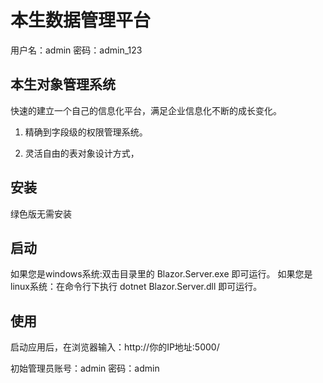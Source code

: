 # 本生数据管理平台

用户名：admin
密码：admin_123

## 本生对象管理系统
快速的建立一个自己的信息化平台，满足企业信息化不断的成长变化。
1. 精确到字段级的权限管理系统。

2. 灵活自由的表对象设计方式，

## 安装
绿色版无需安装 

## 启动
如果您是windows系统:双击目录里的 Blazor.Server.exe 即可运行。 
如果您是linux系统：在命令行下执行 dotnet Blazor.Server.dll 即可运行。

## 使用

启动应用后，在浏览器输入：http://你的IP地址:5000/ 

初始管理员账号：admin 密码：admin 